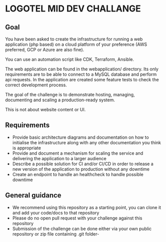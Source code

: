 # LOGOTEL MID DEV CHALLANGE

## Goal

You have been asked to create the infrastructure for running a web application (php based) on a cloud platform of your preference (AWS preferred, GCP or Azure are also fine).

You can use an automation script like CDK, Terraform, Ansible.

The web application can be found in the webapplication/ directory. Its only requirements are to be able to connect to a MySQL database and perform api requests.
In the application are created some feature tests to check the correct development process.

The goal of the challenge is to demonstrate hosting, managing, documenting and scaling a production-ready system.

This is not about website content or UI.

## Requirements

- Provide basic architecture diagrams and documentation on how to initialise the infrastructure along with any other documentation you think is appropriate
- Provide and document a mechanism for scaling the service and delivering the application to a larger audience
- Describe a possible solution for CI and/or CI/CD in order to release a new version of the application to production without any downtime
- Create an endpoint to handle an healthcheck to handle possible downtime


## General guidance

- We recommend using this repository as a starting point, you can clone it and add your code/docs to that repository
- Please do no open pull request with your challenge against this repository
- Submission of the challenge can be done either via your own public repository or zip file containing .git folder-